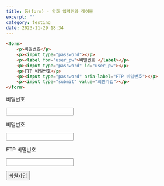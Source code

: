 ```yaml
---
title: 폼(form) - 암호 입력란과 레이블
excerpt: ""
category: testing
date: 2023-11-29 18:34
---
```


```html
<form>
	<p>비밀번호</p>
	<p><input type="password"></p>
	<p><label for="user_pw">비밀번호 </label></p>
	<p><input type="password" id="user_pw"></p>
	<p>FTP 비밀번호</p>
	<p><input type="password" aria-label="FTP 비밀번호"></p>
	<p><input type="submit" value="회원가입"></p>
</form>
```

<form>
	<p>비밀번호</p>
	<p><input type="password"></p>
	<p><label for="user_pw">비밀번호 </label></p>
	<p><input type="password" id="user_pw"></p>
	<p>FTP 비밀번호</p>
	<p><input type="password" aria-label="FTP 비밀번호"></p>
	<p><input type="submit" value="회원가입"></p>
</form>
